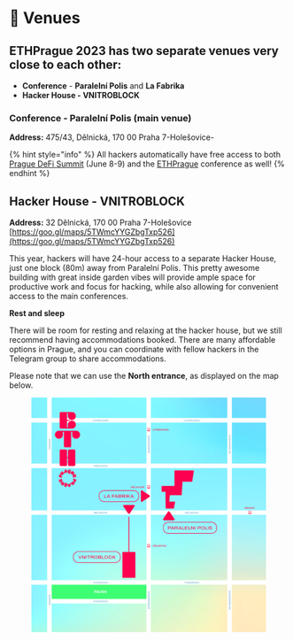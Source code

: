 # 🏨 Venues

## **ETHPrague 2023** has two separate venues very close to each other:

* **Conference** - **Paralelní Polis** and **La Fabrika**
* **Hacker House - VNITROBLOCK**

### Conference - Paralelní Polis (main venue)&#x20;

**Address:** 475/43, Dělnická, 170 00 Praha 7-Holešovice-

{% hint style="info" %}
All hackers automatically have free access to both [Prague DeFi Summit](https://praguedefisummit.com/) (June 8-9) and the [ETHPrague](https://ethprague.com/) conference as well!
{% endhint %}

## Hacker House - VNITROBLOCK

**Address:** 32 Dělnická, 170 00 Praha 7-Holešovice [https://goo.gl/maps/5TWmcYYGZbgTxp526](https://goo.gl/maps/5TWmcYYGZbgTxp526)

This year, hackers will have 24-hour access to a separate Hacker House, just one block (80m) away from Paralelní Polis. This pretty awesome building with great inside garden vibes will provide ample space for productive work and focus for hacking, while also allowing for convenient access to the main conferences.

**Rest and sleep**

There will be room for resting and relaxing at the hacker house, but we still recommend having accommodations booked. There are many affordable options in Prague, and you can coordinate with fellow hackers in the Telegram group to share accommodations.

Please note that we can use the **North entrance**, as displayed on the map below.

<figure><img src="../.gitbook/assets/mapa_2_2_.jpg" alt=""><figcaption></figcaption></figure>

